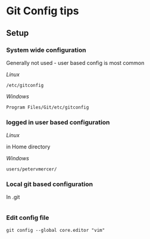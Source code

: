 # Git Config tips

## Setup

### System wide configuration

Generally not used - user based config is most common

*Linux*

```text
/etc/gitconfig
```

*Windows*

```text
Program Files/Git/etc/gitconfig
```


### logged in user based configuration

*Linux*

in Home directory

*Windows*

```text
users/petervmercer/
```


### Local git based configuration

In .git

```text

```



### Edit config file

```text
git config --global core.editor "vim"
```
